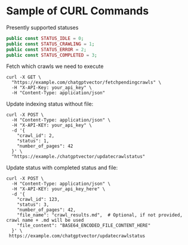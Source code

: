 # Sample of CURL Commands

Presently supported statuses

```php
public const STATUS_IDLE = 0;
public const STATUS_CRAWLING = 1;
public const STATUS_ERROR = 2;
public const STATUS_COMPLETED = 3;
```

Fetch which crawls we need to execute

```shell
curl -X GET \
  "https://example.com/chatgptvector/fetchpendingcrawls" \
  -H "X-API-Key: your_api_key" \
  -H "Content-Type: application/json"
```

Update indexing status without file:

```
curl -X POST \
  -H "Content-Type: application/json" \
  -H "X-API-KEY: your_api_key" \
  -d '{
    "crawl_id": 2,
    "status": 1,
    "number_of_pages": 42
  }' \
  "https://example./chatgptvector/updatecrawlstatus"
```

 Update status with completed status and file:

```
curl -X POST \
  -H "Content-Type: application/json" \
  -H "X-API-KEY: your_api_key_here" \
  -d '{
    "crawl_id": 123,
    "status": 3,
    "number_of_pages": 42,
    "file_name": "crawl_results.md",  # Optional, if not provided, crawl name + .md will be used
    "file_content": "BASE64_ENCODED_FILE_CONTENT_HERE"
  }' \
 https://example.com/chatgptvector/updatecrawlstatus
```

